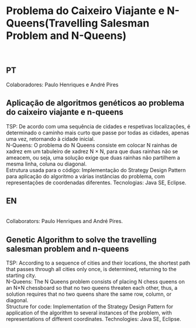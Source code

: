 # Problema do Caixeiro Viajante e N-Queens(Travelling Salesman Problem and N-Queens)
</br>
<h2>PT</h2>
Colaboradores: Paulo Henriques e André Pires

<h2>Aplicação de algoritmos genéticos ao problema do caixeiro viajante e n-queens </h2>
TSP: De acordo com uma sequência de cidades e respetivas localizações, é determinado o caminho mais curto que passe por todas as cidades, apenas uma vez, retornando à cidade inicial.
</br>
N-Queens: O problema do N Queens consiste em colocar N rainhas de xadrez em um tabuleiro de xadrez N × N, para que duas rainhas não se ameacem, ou seja, uma solução exige que duas rainhas não partilhem a mesma linha, coluna ou diagonal.
</br>
Estrutura usada para o código: Implementação do Strategy Design Pattern para aplicação do algoritmo a várias instâncias do problema, com representações de coordenadas diferentes.
Tecnologias: Java SE, Eclipse.
</br>
<h2>EN</h2>
</br>
Collaborators: Paulo Henriques and André Pires.

<h2>Genetic Algorithm to solve the travelling salesman problem and n-queens </h2>
TSP: According to a sequence of cities and their locations, the shortest path that passes through all cities only once, is determined,  returning to the starting city.
</br>
N-Queens: The N Queens problem consists of placing N chess queens on an N×N chessboard so that no two queens threaten each other, thus, a solution requires that no two queens share the same row, column, or diagonal.
</br>
Structure for code: Implementation of the Strategy Design Pattern for application of the algorithm to several instances of the problem, with representations of different coordinates.
Technologies: Java SE, Eclipse.
